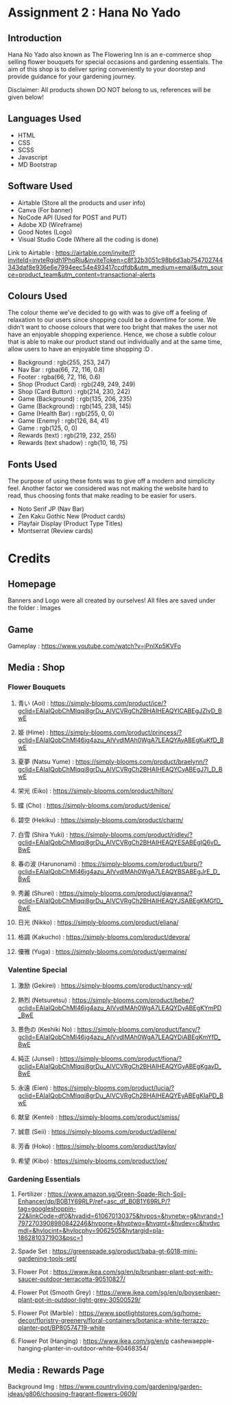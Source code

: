 # Assignment 2 : Hana No Yado

## Introduction

Hana No Yado also known as The Flowering Inn is an e-commerce shop selling flower bouquets for special occasions and gardening essentials. The aim of this shop is to deliver spring conveniently to your doorstep and provide guidance for your gardening journey.

Disclaimer:
All products shown DO NOT belong to us, references will be given below!

## Languages Used

- HTML
- CSS
- SCSS
- Javascript
- MD Bootstrap

## Software Used

- Airtable (Store all the products and user info)
- Canva (For banner)
- NoCode API (Used for POST and PUT)
- Adobe XD (Wireframe)
- Good Notes (Logo)
- Visual Studio Code (Where all the coding is done)

Link to Airtable : https://airtable.com/invite/l?inviteId=invteRgidh1PhqRju&inviteToken=c8f32b3051c98b6d3ab754702744343daf8e936e6e7994eec54e493417ccdfdb&utm_medium=email&utm_source=product_team&utm_content=transactional-alerts

## Colours Used

The colour theme we've decided to go with was to give off a feeling of relaxation to our users since shopping could be a downtime for some. We didn't want to choose colours that were too bright that makes the user not have an enjoyable shopping experience. Hence, we chose a subtle colour that is able to make our product stand out individually and at the same time, allow users to have an enjoyable time shopping :D .

- Background : rgb(255, 253, 247)
- Nav Bar : rgba(66, 72, 116, 0.8)
- Footer : rgba(66, 72, 116, 0.6)
- Shop (Product Card) : rgb(249, 249, 249)
- Shop (Card Button) : rgb(214, 230, 242)
- Game (Background) : rgb(135, 206, 235)
- Game (Background) : rgb(145, 238, 145)
- Game (Health Bar) : rgb(255, 0, 0)
- Game (Enemy) : rgb(126, 84, 41)
- Game : rgb(125, 0, 0)
- Rewards (text) : rgb(219, 232, 255)
- Rewards (text shadow) : rgb(10, 16, 75)

## Fonts Used

The purpose of using these fonts was to give off a modern and simplicity feel. Another factor we considered was not making the website hard to read, thus choosing fonts that make reading to be easier for users.

- Noto Serif JP (Nav Bar)
- Zen Kaku Gothic New (Product cards)
- Playfair Display (Product Type Titles)
- Montserrat (Review cards)

# Credits

## Homepage

Banners and Logo were all created by ourselves! All files are saved under the folder : Images

## Game

Gameplay : https://www.youtube.com/watch?v=jPnlXp5KVFo

## Media : Shop

### Flower Bouquets

1. 青い (Aoi) : https://simply-blooms.com/product/ice/?gclid=EAIaIQobChMIqqi8grDu_AIVCVRgCh2BHAIHEAQYICABEgJZlvD_BwE

2. 姫 (Hime) : https://simply-blooms.com/product/princess/?gclid=EAIaIQobChMI46jg4azu_AIVvdlMAh0WgA7LEAQYAyABEgKuKfD_BwE

3. 夏夢 (Natsu Yume) : https://simply-blooms.com/product/braelynn/?gclid=EAIaIQobChMIqqi8grDu_AIVCVRgCh2BHAIHEAQYCyABEgJ7I_D_BwE

4. 栄光 (Eiko) : https://simply-blooms.com/product/hilton/

5. 蝶 (Cho) : https://simply-blooms.com/product/denice/

6. 碧空 (Hekiku) : https://simply-blooms.com/product/charm/

7. 白雪 (Shira Yuki) : https://simply-blooms.com/product/ridley/?gclid=EAIaIQobChMIqqi8grDu_AIVCVRgCh2BHAIHEAQYESABEgIQ6vD_BwE

8. 春の波 (Harunonami) : https://simply-blooms.com/product/burp/?gclid=EAIaIQobChMI46jg4azu_AIVvdlMAh0WgA7LEAQYBSABEgJrE_D_BwE

9. 秀麗 (Shurei) : https://simply-blooms.com/product/giavanna/?gclid=EAIaIQobChMIqqi8grDu_AIVCVRgCh2BHAIHEAQYJSABEgKMGfD_BwE

10. 日光 (Nikko) : https://simply-blooms.com/product/eliana/

11. 格調 (Kakucho) : https://simply-blooms.com/product/devora/

12. 優雅 (Yuga) : https://simply-blooms.com/product/germaine/

### Valentine Special

1. 激励 (Gekirei) : https://simply-blooms.com/product/nancy-vd/

2. 熱烈 (Netsuretsu) : https://simply-blooms.com/product/bebe/?gclid=EAIaIQobChMI46jg4azu_AIVvdlMAh0WgA7LEAQYDyABEgKYmPD_BwE

3. 景色の (Keshiki No) : https://simply-blooms.com/product/fancy/?gclid=EAIaIQobChMI46jg4azu_AIVvdlMAh0WgA7LEAQYDiABEgKmYfD_BwE

4. 純正 (Junsei) : https://simply-blooms.com/product/fiona/?gclid=EAIaIQobChMIqqi8grDu_AIVCVRgCh2BHAIHEAQYGyABEgKgavD_BwE

5. 永遠 (Eien) : https://simply-blooms.com/product/lucia/?gclid=EAIaIQobChMIqqi8grDu_AIVCVRgCh2BHAIHEAQYEyABEgKIaPD_BwE

6. 献呈 (Kentei) : https://simply-blooms.com/product/smiss/

7. 誠意 (Seii) : https://simply-blooms.com/product/adilene/

8. 芳香 (Hoko) : https://simply-blooms.com/product/taylor/

9. 希望 (Kibo) : https://simply-blooms.com/product/joe/

### Gardening Essentials

1. Fertilizer : https://www.amazon.sg/Green-Spade-Rich-Soil-Enhancer/dp/B0B1Y69RLP/ref=asc_df_B0B1Y69RLP/?tag=googleshoppin-22&linkCode=df0&hvadid=610670130375&hvpos=&hvnetw=g&hvrand=17972703908980842246&hvpone=&hvptwo=&hvqmt=&hvdev=c&hvdvcmdl=&hvlocint=&hvlocphy=9062505&hvtargid=pla-1862810371903&psc=1

2. Spade Set : https://greenspade.sg/product/baba-gt-6018-mini-gardening-tools-set/

3. Flower Pot : https://www.ikea.com/sg/en/p/brunbaer-plant-pot-with-saucer-outdoor-terracotta-90510827/

4. Flower Pot (Smooth Grey) : https://www.ikea.com/sg/en/p/boysenbaer-plant-pot-in-outdoor-light-grey-30500529/

5. Flower Pot (Marble) : https://www.spotlightstores.com/sg/home-decor/floristry-greenery/floral-containers/botanica-white-terrazzo-planter-pot/BP80574719-white

6. Flower Pot (Hanging) : https://www.ikea.com/sg/en/p cashewaepple-hanging-planter-in-outdoor-white-60468354/

## Media : Rewards Page

Background Img : https://www.countryliving.com/gardening/garden-ideas/g806/choosing-fragrant-flowers-0609/
